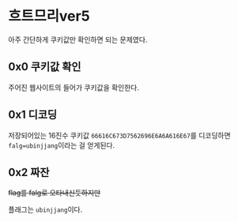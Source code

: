 # 흐트므리ver5

아주 간단하게 쿠키값만 확인하면 되는 문제였다.

## 0x0 쿠키값 확인

주어진 웹사이트의 들어가 쿠키값을 확인한다.

## 0x1 디코딩

저장되어있는 16진수 쿠키값 `66616C673D7562696E6A6A616E67`를 디코딩하면 `falg=ubinjjang`이라는 걸 얻게된다.

## 0x2 짜잔

~~flag를 falg로 오타내신듯하지만~~

플래그는 `ubinjjang`이다.

